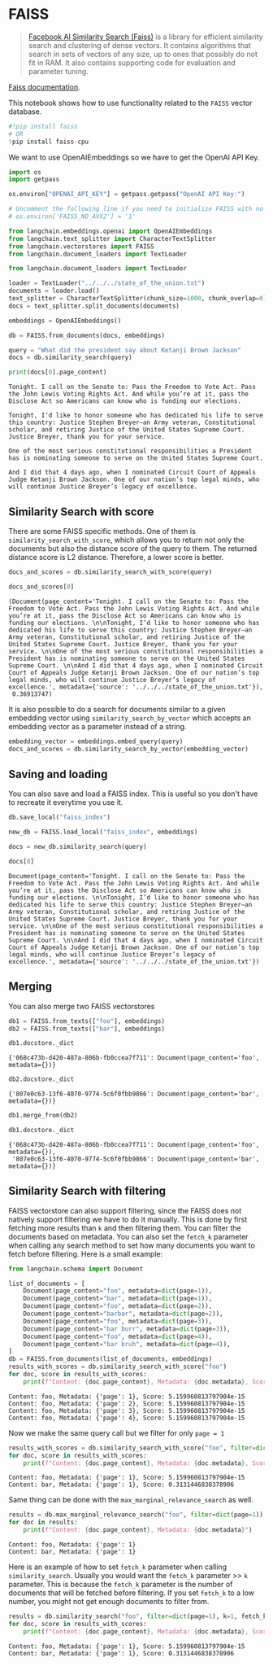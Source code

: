 # FAISS

>[Facebook AI Similarity Search (Faiss)](https://engineering.fb.com/2017/03/29/data-infrastructure/faiss-a-library-for-efficient-similarity-search/) is a library for efficient similarity search and clustering of dense vectors. It contains algorithms that search in sets of vectors of any size, up to ones that possibly do not fit in RAM. It also contains supporting code for evaluation and parameter tuning.

[Faiss documentation](https://faiss.ai/).

This notebook shows how to use functionality related to the `FAISS` vector database.


```python
#!pip install faiss
# OR
!pip install faiss-cpu
```

We want to use OpenAIEmbeddings so we have to get the OpenAI API Key. 


```python
import os
import getpass

os.environ["OPENAI_API_KEY"] = getpass.getpass("OpenAI API Key:")

# Uncomment the following line if you need to initialize FAISS with no AVX2 optimization
# os.environ['FAISS_NO_AVX2'] = '1'
```


```python
from langchain.embeddings.openai import OpenAIEmbeddings
from langchain.text_splitter import CharacterTextSplitter
from langchain.vectorstores import FAISS
from langchain.document_loaders import TextLoader
```


```python
from langchain.document_loaders import TextLoader

loader = TextLoader("../../../state_of_the_union.txt")
documents = loader.load()
text_splitter = CharacterTextSplitter(chunk_size=1000, chunk_overlap=0)
docs = text_splitter.split_documents(documents)

embeddings = OpenAIEmbeddings()
```


```python
db = FAISS.from_documents(docs, embeddings)

query = "What did the president say about Ketanji Brown Jackson"
docs = db.similarity_search(query)
```


```python
print(docs[0].page_content)
```

    Tonight. I call on the Senate to: Pass the Freedom to Vote Act. Pass the John Lewis Voting Rights Act. And while you’re at it, pass the Disclose Act so Americans can know who is funding our elections. 
    
    Tonight, I’d like to honor someone who has dedicated his life to serve this country: Justice Stephen Breyer—an Army veteran, Constitutional scholar, and retiring Justice of the United States Supreme Court. Justice Breyer, thank you for your service. 
    
    One of the most serious constitutional responsibilities a President has is nominating someone to serve on the United States Supreme Court. 
    
    And I did that 4 days ago, when I nominated Circuit Court of Appeals Judge Ketanji Brown Jackson. One of our nation’s top legal minds, who will continue Justice Breyer’s legacy of excellence.
    

## Similarity Search with score
There are some FAISS specific methods. One of them is `similarity_search_with_score`, which allows you to return not only the documents but also the distance score of the query to them. The returned distance score is L2 distance. Therefore, a lower score is better.


```python
docs_and_scores = db.similarity_search_with_score(query)
```


```python
docs_and_scores[0]
```




    (Document(page_content='Tonight. I call on the Senate to: Pass the Freedom to Vote Act. Pass the John Lewis Voting Rights Act. And while you’re at it, pass the Disclose Act so Americans can know who is funding our elections. \n\nTonight, I’d like to honor someone who has dedicated his life to serve this country: Justice Stephen Breyer—an Army veteran, Constitutional scholar, and retiring Justice of the United States Supreme Court. Justice Breyer, thank you for your service. \n\nOne of the most serious constitutional responsibilities a President has is nominating someone to serve on the United States Supreme Court. \n\nAnd I did that 4 days ago, when I nominated Circuit Court of Appeals Judge Ketanji Brown Jackson. One of our nation’s top legal minds, who will continue Justice Breyer’s legacy of excellence.', metadata={'source': '../../../state_of_the_union.txt'}),
     0.36913747)



It is also possible to do a search for documents similar to a given embedding vector using `similarity_search_by_vector` which accepts an embedding vector as a parameter instead of a string.


```python
embedding_vector = embeddings.embed_query(query)
docs_and_scores = db.similarity_search_by_vector(embedding_vector)
```

## Saving and loading
You can also save and load a FAISS index. This is useful so you don't have to recreate it everytime you use it.


```python
db.save_local("faiss_index")
```


```python
new_db = FAISS.load_local("faiss_index", embeddings)
```


```python
docs = new_db.similarity_search(query)
```


```python
docs[0]
```




    Document(page_content='Tonight. I call on the Senate to: Pass the Freedom to Vote Act. Pass the John Lewis Voting Rights Act. And while you’re at it, pass the Disclose Act so Americans can know who is funding our elections. \n\nTonight, I’d like to honor someone who has dedicated his life to serve this country: Justice Stephen Breyer—an Army veteran, Constitutional scholar, and retiring Justice of the United States Supreme Court. Justice Breyer, thank you for your service. \n\nOne of the most serious constitutional responsibilities a President has is nominating someone to serve on the United States Supreme Court. \n\nAnd I did that 4 days ago, when I nominated Circuit Court of Appeals Judge Ketanji Brown Jackson. One of our nation’s top legal minds, who will continue Justice Breyer’s legacy of excellence.', metadata={'source': '../../../state_of_the_union.txt'})



## Merging
You can also merge two FAISS vectorstores


```python
db1 = FAISS.from_texts(["foo"], embeddings)
db2 = FAISS.from_texts(["bar"], embeddings)
```


```python
db1.docstore._dict
```




    {'068c473b-d420-487a-806b-fb0ccea7f711': Document(page_content='foo', metadata={})}




```python
db2.docstore._dict
```




    {'807e0c63-13f6-4070-9774-5c6f0fbb9866': Document(page_content='bar', metadata={})}




```python
db1.merge_from(db2)
```


```python
db1.docstore._dict
```




    {'068c473b-d420-487a-806b-fb0ccea7f711': Document(page_content='foo', metadata={}),
     '807e0c63-13f6-4070-9774-5c6f0fbb9866': Document(page_content='bar', metadata={})}



## Similarity Search with filtering
FAISS vectorstore can also support filtering, since the FAISS does not natively support filtering we have to do it manually. This is done by first fetching more results than `k` and then filtering them. You can filter the documents based on metadata. You can also set the `fetch_k` parameter when calling any search method to set how many documents you want to fetch before filtering. Here is a small example:


```python
from langchain.schema import Document

list_of_documents = [
    Document(page_content="foo", metadata=dict(page=1)),
    Document(page_content="bar", metadata=dict(page=1)),
    Document(page_content="foo", metadata=dict(page=2)),
    Document(page_content="barbar", metadata=dict(page=2)),
    Document(page_content="foo", metadata=dict(page=3)),
    Document(page_content="bar burr", metadata=dict(page=3)),
    Document(page_content="foo", metadata=dict(page=4)),
    Document(page_content="bar bruh", metadata=dict(page=4)),
]
db = FAISS.from_documents(list_of_documents, embeddings)
results_with_scores = db.similarity_search_with_score("foo")
for doc, score in results_with_scores:
    print(f"Content: {doc.page_content}, Metadata: {doc.metadata}, Score: {score}")
```

    Content: foo, Metadata: {'page': 1}, Score: 5.159960813797904e-15
    Content: foo, Metadata: {'page': 2}, Score: 5.159960813797904e-15
    Content: foo, Metadata: {'page': 3}, Score: 5.159960813797904e-15
    Content: foo, Metadata: {'page': 4}, Score: 5.159960813797904e-15
    

Now we make the same query call but we filter for only `page = 1` 


```python
results_with_scores = db.similarity_search_with_score("foo", filter=dict(page=1))
for doc, score in results_with_scores:
    print(f"Content: {doc.page_content}, Metadata: {doc.metadata}, Score: {score}")
```

    Content: foo, Metadata: {'page': 1}, Score: 5.159960813797904e-15
    Content: bar, Metadata: {'page': 1}, Score: 0.3131446838378906
    

Same thing can be done with the `max_marginal_relevance_search` as well.


```python
results = db.max_marginal_relevance_search("foo", filter=dict(page=1))
for doc in results:
    print(f"Content: {doc.page_content}, Metadata: {doc.metadata}")
```

    Content: foo, Metadata: {'page': 1}
    Content: bar, Metadata: {'page': 1}
    

Here is an example of how to set `fetch_k` parameter when calling `similarity_search`. Usually you would want the `fetch_k` parameter >> `k` parameter. This is because the `fetch_k` parameter is the number of documents that will be fetched before filtering. If you set `fetch_k` to a low number, you might not get enough documents to filter from.


```python
results = db.similarity_search("foo", filter=dict(page=1), k=1, fetch_k=4)
for doc, score in results_with_scores:
    print(f"Content: {doc.page_content}, Metadata: {doc.metadata}, Score: {score}")
```

    Content: foo, Metadata: {'page': 1}, Score: 5.159960813797904e-15
    Content: bar, Metadata: {'page': 1}, Score: 0.3131446838378906
    
